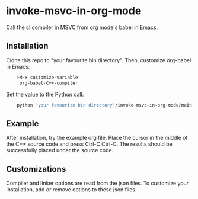 # invoke-msvc-in-org-mode
Call the cl compiler in MSVC from org mode's babel in Emacs.

## Installation
Clone this repo to "your favourite bin directory".  Then, customize org-babel in Emacs:

```bash
    >M-x customize-variable
     org-babel-C++-compiler
```

Set the value to the Python call:

```bash
    python "your favourite bin directory"/invoke-msvc-in-org-mode/main.py
```

## Example
After installation, try the example org file.  Place the cursor in the middle of the C++
source code and press Ctrl-C Ctrl-C.  The results should be successfully placed under the
source code.

## Customizations
Compiler and linker options are read from the json files.  To customize your installation,
add or remove options to these json files.
